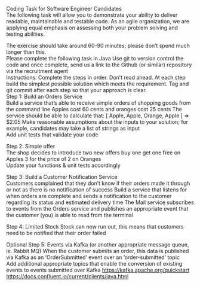 Coding Task for Software Engineer Candidates  
The following task will allow you to demonstrate your ability to deliver readable, maintainable and testable code. As an agile organization, we are applying equal emphasis on assessing both your problem solving and testing abilities. 
 
The exercise should take around 60-90 minutes; please don’t spend much longer than this.  
Please complete the following task in Java
Use git to version control the code and once complete, send us a link to the Github (or similar) repository via the recruitment agent  
Instructions: Complete the steps in order. Don’t read ahead. At each step build the simplest possible solution which meets the requirement. Tag and git commit after each step so that your approach is clear.  
Step 1:  Build an Orders Service  
Build a service that’s able to receive simple orders of shopping goods from the command line 
Apples cost 60 cents and oranges cost 25 cents 
The service should be able to calculate that: 
[ Apple, Apple, Orange, Apple ] => $2.05 
Make reasonable assumptions about the inputs to your solution; for example, candidates may take a list of strings as input  
Add unit tests that validate your code 
 
Step 2: Simple offer  
The shop decides to introduce two new offers 
buy one get one free on Apples 
3 for the price of 2 on Oranges  
Update your functions & unit tests accordingly  
 
Step 3: Build a Customer Notification Service  
Customers complained that they don’t know if their orders made it through or not as there is no notification of success 
Build a service that listens for when orders are complete and sends a notification to the customer regarding its status and estimated delivery time 
The Mail service subscribes to events from the Orders service and publishes an appropriate event that the customer (you) is able to read from the terminal  
 
Step 4: Limited Stock 
Stock can now run out, this means that customers need to be notified that their order failed 
 
Optional Step 5: Events via Kafka (or another appropriate message queue, ie. Rabbit MQ) 
When the customer submits an order, this data is published via Kafka as an 
‘OrderSubmitted’ event over an ‘order-submitted’ topic  
Add additional appropriate topics that enable the conversion of existing events to events submitted over Kafka 
https://kafka.apache.org/quickstart 
https://docs.confluent.io/current/clients/java.html 
 
